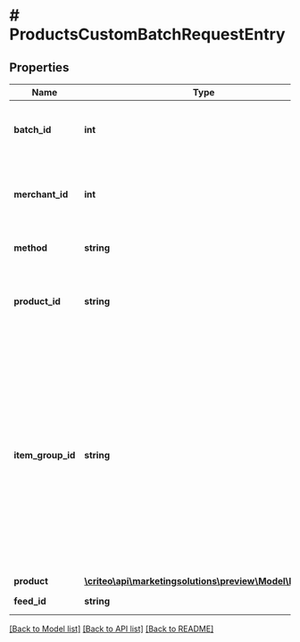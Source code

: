 # # ProductsCustomBatchRequestEntry

## Properties

Name | Type | Description | Notes
------------ | ------------- | ------------- | -------------
**batch_id** | **int** | An entry ID, unique within the batch request. | [optional]
**merchant_id** | **int** | The ID of the managing account. Criteo: the partnerId. |
**method** | **string** | The method of the batch entry. |
**product_id** | **string** | The Product ID to delete. Only defined if the method is delete. | [optional]
**item_group_id** | **string** | Deprecated (providing this information is no more needed, this field will be removed in next release). The itemGroupId of the product to delete. To be defined when the method is delete and the product is a variant. | [optional]
**product** | [**\criteo\api\marketingsolutions\preview\Model\Product**](Product.md) |  | [optional]
**feed_id** | **string** | Not used by Criteo. | [optional]

[[Back to Model list]](../../README.md#models) [[Back to API list]](../../README.md#endpoints) [[Back to README]](../../README.md)
